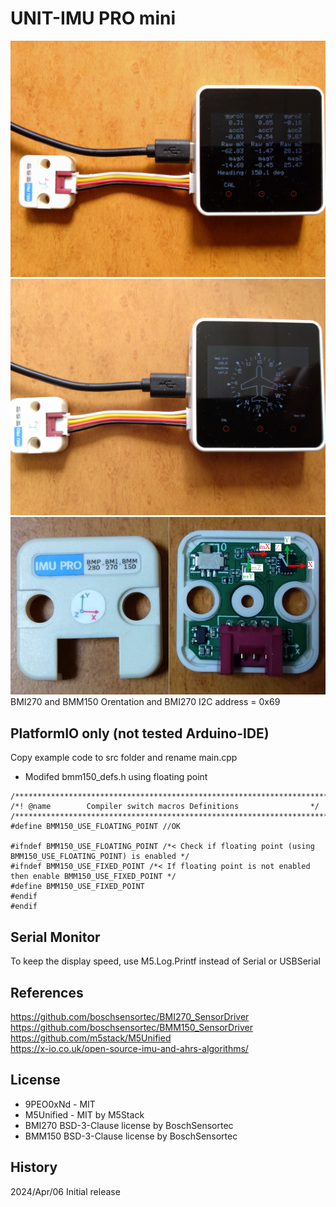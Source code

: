 # UNIT-IMU PRO mini

![9DoF Display](image/DSC_0032.JPG)
![HSI Display](image/DSC_0034.JPG)
![orientation](image/IMU-Pro-Mini.jpg)
BMI270 and BMM150 Orentation and BMI270 I2C address = 0x69

## PlatformIO only (not tested Arduino-IDE)
Copy example code to src folder and rename main.cpp

- Modifed bmm150_defs.h using floating point
~~~
/******************************************************************************/
/*! @name        Compiler switch macros Definitions                */
/******************************************************************************/
#define BMM150_USE_FLOATING_POINT //OK

#ifndef BMM150_USE_FLOATING_POINT /*< Check if floating point (using BMM150_USE_FLOATING_POINT) is enabled */
#ifndef BMM150_USE_FIXED_POINT /*< If floating point is not enabled then enable BMM150_USE_FIXED_POINT */
#define BMM150_USE_FIXED_POINT
#endif
#endif
~~~

## Serial Monitor
To keep the display speed, use M5.Log.Printf instead of Serial or USBSerial

## References
https://github.com/boschsensortec/BMI270_SensorDriver  
https://github.com/boschsensortec/BMM150_SensorDriver  
https://github.com/m5stack/M5Unified  
https://x-io.co.uk/open-source-imu-and-ahrs-algorithms/  

## License
- 9PEO0xNd - MIT
- M5Unified - MIT by M5Stack
- BMI270 BSD-3-Clause license by BoschSensortec
- BMM150 BSD-3-Clause license by BoschSensortec

## History
2024/Apr/06 Initial release
